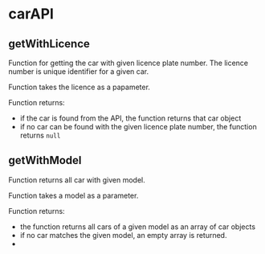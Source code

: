 # carAPI

## **getWithLicence**

Function for getting the car with given licence plate number. The licence number is unique identifier for a given car.

Function takes the licence as a papameter.

Function returns:
- if the car is found from the API, the function returns that car object 
- if no car can be found with the given licence plate number, the function returns `null`

## **getWithModel**

Function returns all car with given model.

Function takes a model as a parameter.

Function returns:
- the function returns all cars of a given model as an array of car objects 
- if no car matches the given model, an empty array is returned.
- 
